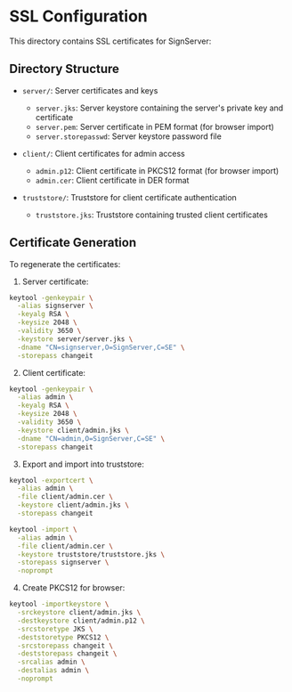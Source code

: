 # SSL Configuration

This directory contains SSL certificates for SignServer:

## Directory Structure

- `server/`: Server certificates and keys
  - `server.jks`: Server keystore containing the server's private key and certificate
  - `server.pem`: Server certificate in PEM format (for browser import)
  - `server.storepasswd`: Server keystore password file

- `client/`: Client certificates for admin access
  - `admin.p12`: Client certificate in PKCS12 format (for browser import)
  - `admin.cer`: Client certificate in DER format

- `truststore/`: Truststore for client certificate authentication
  - `truststore.jks`: Truststore containing trusted client certificates

## Certificate Generation

To regenerate the certificates:

1. Server certificate:
```bash
keytool -genkeypair \
  -alias signserver \
  -keyalg RSA \
  -keysize 2048 \
  -validity 3650 \
  -keystore server/server.jks \
  -dname "CN=signserver,O=SignServer,C=SE" \
  -storepass changeit
```

2. Client certificate:
```bash
keytool -genkeypair \
  -alias admin \
  -keyalg RSA \
  -keysize 2048 \
  -validity 3650 \
  -keystore client/admin.jks \
  -dname "CN=admin,O=SignServer,C=SE" \
  -storepass changeit
```

3. Export and import into truststore:
```bash
keytool -exportcert \
  -alias admin \
  -file client/admin.cer \
  -keystore client/admin.jks \
  -storepass changeit

keytool -import \
  -alias admin \
  -file client/admin.cer \
  -keystore truststore/truststore.jks \
  -storepass signserver \
  -noprompt
```

4. Create PKCS12 for browser:
```bash
keytool -importkeystore \
  -srckeystore client/admin.jks \
  -destkeystore client/admin.p12 \
  -srcstoretype JKS \
  -deststoretype PKCS12 \
  -srcstorepass changeit \
  -deststorepass changeit \
  -srcalias admin \
  -destalias admin \
  -noprompt
```